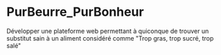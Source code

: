 # PurBeurre_PurBonheur
Développer une plateforme web permettant à quiconque de trouver un substitut sain à un aliment considéré comme "Trop gras, trop sucré, trop salé"
